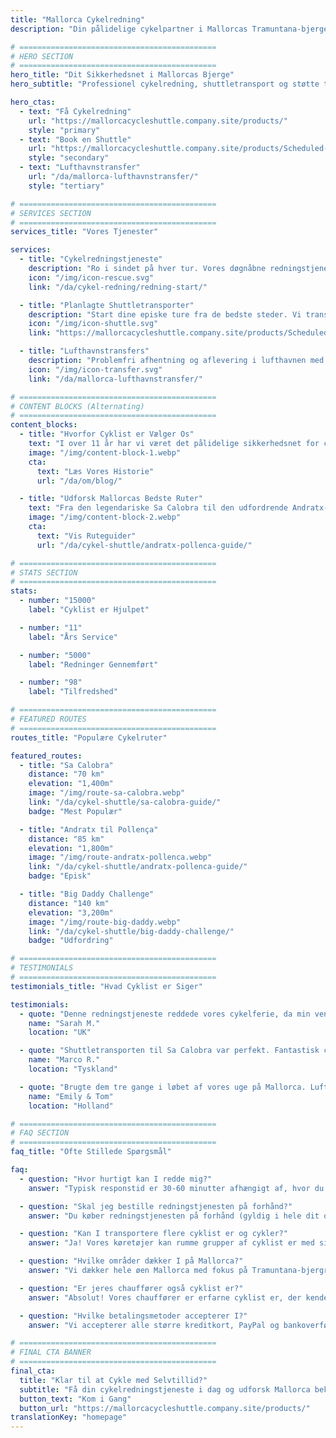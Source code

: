 ```yaml
---
title: "Mallorca Cykelredning"
description: "Din pålidelige cykelpartner i Mallorcas Tramuntana-bjerge. Cykelredningstjeneste, shuttletransport og lufthavnstransfers til cyklist er."

# ============================================
# HERO SECTION
# ============================================
hero_title: "Dit Sikkerhedsnet i Mallorcas Bjerge"
hero_subtitle: "Professionel cykelredning, shuttletransport og støtte til cyklist er, der udforsker den fantastiske Tramuntana"

hero_ctas:
  - text: "Få Cykelredning"
    url: "https://mallorcacycleshuttle.company.site/products/"
    style: "primary"
  - text: "Book en Shuttle"
    url: "https://mallorcacycleshuttle.company.site/products/Scheduled-Bike-Buses-c15728235"
    style: "secondary"
  - text: "Lufthavnstransfer"
    url: "/da/mallorca-lufthavnstransfer/"
    style: "tertiary"

# ============================================
# SERVICES SECTION
# ============================================
services_title: "Vores Tjenester"

services:
  - title: "Cykelredningstjeneste"
    description: "Ro i sindet på hver tur. Vores døgnåbne redningstjeneste henter dig hvor som helst på Mallorca, hvis du får mekaniske problemer, skader eller bare har brug for transport hjem."
    icon: "/img/icon-rescue.svg"
    link: "/da/cykel-redning/redning-start/"

  - title: "Planlagte Shuttletransporter"
    description: "Start dine episke ture fra de bedste steder. Vi transporterer dig og din cykel til ikoniske ruter som Sa Calobra, Formentor og Big Daddy Challenge."
    icon: "/img/icon-shuttle.svg"
    link: "https://mallorcacycleshuttle.company.site/products/Scheduled-Bike-Buses-c15728235"

  - title: "Lufthavnstransfers"
    description: "Problemfri afhentning og aflevering i lufthavnen med sikker cykeltransport. Start din cykelferie stressfrit fra det øjeblik, du lander."
    icon: "/img/icon-transfer.svg"
    link: "/da/mallorca-lufthavnstransfer/"

# ============================================
# CONTENT BLOCKS (Alternating)
# ============================================
content_blocks:
  - title: "Hvorfor Cyklist er Vælger Os"
    text: "I over 11 år har vi været det pålidelige sikkerhedsnet for cyklist er på Mallorca. Med tusindvis af gennemførte redninger og utallige shuttletransporter forstår vi, hvad cyklist er har brug for. Professionelle chauffører, sikker cykeltransport og lokalkendskab, du kan stole på."
    image: "/img/content-block-1.webp"
    cta:
      text: "Læs Vores Historie"
      url: "/da/om/blog/"

  - title: "Udforsk Mallorcas Bedste Ruter"
    text: "Fra den legendariske Sa Calobra til den udfordrende Andratx-Pollença-strækning tilbyder Mallorca cykling i verdensklasse. Vores omfattende ruteguider hjælper dig med at planlægge den perfekte tur med detaljerede kort, højdeprofiler og insider-tips."
    image: "/img/content-block-2.webp"
    cta:
      text: "Vis Ruteguider"
      url: "/da/cykel-shuttle/andratx-pollenca-guide/"

# ============================================
# STATS SECTION
# ============================================
stats:
  - number: "15000"
    label: "Cyklist er Hjulpet"

  - number: "11"
    label: "Års Service"

  - number: "5000"
    label: "Redninger Gennemført"

  - number: "98"
    label: "Tilfredshed"

# ============================================
# FEATURED ROUTES
# ============================================
routes_title: "Populære Cykelruter"

featured_routes:
  - title: "Sa Calobra"
    distance: "70 km"
    elevation: "1,400m"
    image: "/img/route-sa-calobra.webp"
    link: "/da/cykel-shuttle/sa-calobra-guide/"
    badge: "Mest Populær"

  - title: "Andratx til Pollença"
    distance: "85 km"
    elevation: "1,800m"
    image: "/img/route-andratx-pollenca.webp"
    link: "/da/cykel-shuttle/andratx-pollenca-guide/"
    badge: "Episk"

  - title: "Big Daddy Challenge"
    distance: "140 km"
    elevation: "3,200m"
    image: "/img/route-big-daddy.webp"
    link: "/da/cykel-shuttle/big-daddy-challenge/"
    badge: "Udfordring"

# ============================================
# TESTIMONIALS
# ============================================
testimonials_title: "Hvad Cyklist er Siger"

testimonials:
  - quote: "Denne redningstjeneste reddede vores cykelferie, da min ven fik mekaniske problemer. Professionelt, hurtigt og venligt. Anbefales varmt!"
    name: "Sarah M."
    location: "UK"

  - quote: "Shuttletransporten til Sa Calobra var perfekt. Fantastisk chauffør, sikker cykeltransport, og vi startede vores tur fra præcis, hvor vi ville. Værd hver krone."
    name: "Marco R."
    location: "Tyskland"

  - quote: "Brugte dem tre gange i løbet af vores uge på Mallorca. Lufthavnstransfer og to redninger. Trygheden alene er det værd. Disse fyre forstår cykling."
    name: "Emily & Tom"
    location: "Holland"

# ============================================
# FAQ SECTION
# ============================================
faq_title: "Ofte Stillede Spørgsmål"

faq:
  - question: "Hvor hurtigt kan I redde mig?"
    answer: "Typisk responstid er 30-60 minutter afhængigt af, hvor du er på Mallorca. Vi har flere køretøjer stationeret over hele øen for hurtig respons."

  - question: "Skal jeg bestille redningstjenesten på forhånd?"
    answer: "Du køber redningstjenesten på forhånd (gyldig i hele dit ophold), men du ringer kun til os, når du rent faktisk har brug for afhentning. Ingen bestilling kræves til selve redningen."

  - question: "Kan I transportere flere cyklist er og cykler?"
    answer: "Ja! Vores køretøjer kan rumme grupper af cyklist er med sikre cykelholdere. Perfekt til cykelgrupper eller cykelklubber."

  - question: "Hvilke områder dækker I på Mallorca?"
    answer: "Vi dækker hele øen Mallorca med fokus på Tramuntana-bjergregionen, hvor de fleste cyklist er cykler. Fra Andratx til Pollença og overalt imellem."

  - question: "Er jeres chauffører også cyklist er?"
    answer: "Absolut! Vores chauffører er erfarne cyklist er, der kender ruterne, udfordringerne og præcis, hvad du har brug for. De taler engelsk, spansk og tysk."

  - question: "Hvilke betalingsmetoder accepterer I?"
    answer: "Vi accepterer alle større kreditkort, PayPal og bankoverførsler. Betaling behandles sikkert gennem vores bestillingssystem."

# ============================================
# FINAL CTA BANNER
# ============================================
final_cta:
  title: "Klar til at Cykle med Selvtillid?"
  subtitle: "Få din cykelredningstjeneste i dag og udforsk Mallorca bekymringsfrit"
  button_text: "Kom i Gang"
  button_url: "https://mallorcacycleshuttle.company.site/products/"
translationKey: "homepage"
---
```

